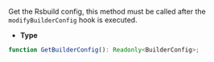 Get the Rsbuild config, this method must be called after the `modifyBuilderConfig` hook is executed.

- **Type**

```ts
function GetBuilderConfig(): Readonly<BuilderConfig>;
```
